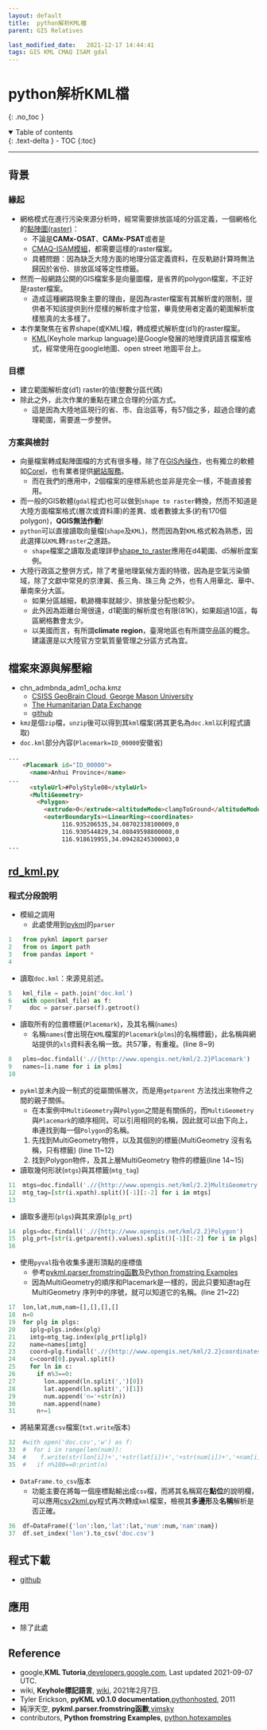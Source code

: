 ```yaml
---
layout: default
title:  python解析KML檔
parent: GIS Relatives

last_modified_date:   2021-12-17 14:44:41
tags: GIS KML CMAQ ISAM gdal
---
```


# python解析KML檔
{: .no_toc }

<details open markdown="block">
  <summary>
    Table of contents
  </summary>
  {: .text-delta }
- TOC
{:toc}
</details>

---
## 背景

### 緣起
- 網格模式在進行污染來源分析時，經常需要排放區域的分區定義，一個網格化的[點陣圖(raster)](https://zh.wikipedia.org/wiki/%E4%BD%8D%E5%9B%BE)：
  * 不論是**CAMx-OSAT**、**CAMx-PSAT**或者是
  * [CMAQ-ISAM模組](https://sinotec2.github.io/Focus-on-Air-Quality/GridModels/ISAM/withinD1/)，都需要這樣的raster檔案。
  * 具體問題：因為缺乏大陸方面的地理分區定義資料，在反軌跡計算時無法歸因於省份、排放區域等定性標籤。
- 然而一般網路公開的GIS檔案多是向量圖檔，是省界的polygon檔案，不正好是raster檔案。
  - 造成這種網路現象主要的理由，是因為raster檔案有其解析度的限制，提供者不知該提供到什麼樣的解析度才恰當，畢竟使用者定義的範圍解析度樣態真的太多樣了。
- 本作業聚焦在省界shape(或KML)檔，轉成模式解析度(d1)的raster檔案。
  * [KML](https://zh.wikipedia.org/wiki/KML)(Keyhole markup language)是Google發展的地理資訊語言檔案格式，經常使用在google地圖、open street 地圖平台上。

### 目標
- 建立範圍解析度(d1) raster的值(整數分區代碼)
- 除此之外，此次作業的重點在建立合理的分區方式。
  - 這是因為大陸地區現行的省、市、自治區等，有57個之多，超過合理的處理範圍，需要進一步整併。  

### 方案與檢討
- 向量檔案轉成點陣圖檔的方式有很多種，除了在[GIS內操作](https://www.youtube.com/watch?v=REEoiWhnOC4)，也有獨立的軟體如[Corel](http://product.corel.com/help/CorelDRAW/540240626/Main/CT/Doc/wwhelp/wwhimpl/common/html/wwhelp.htm?context=CorelDRAW_Help&file=CorelDRAW-Converting-vector-graphics-to-bitmaps.html)，也有業者提供[網站服務](https://mygeodata.cloud/converter/)。
  * 而在我們的應用中，2個檔案的座標系統也並非是完全一樣，不能直接套用。
- 而一般的GIS軟體(`gdal`程式)也可以做到`shape to raster`轉換，然而不知道是大陸方面檔案格式(層次或資料庫)的差異、或者數據太多(約有170個polygon)，**QGIS無法作動**!
- `python`可以直接讀取向量檔(`shape`及`KML`)，然而因為對`KML`格式較為熟悉，因此選擇以`KML`轉`raster`之進路。
  * `shape`檔案之讀取及處理詳參[shape_to_raster](https://www.evernote.com/shard/s125/sh/80584516-ae2c-e301-5128-0d45e49b97c1/abd5919c278850a9fc0273cf90324ce3)應用在d4範圍、d5解析度案例。
- 大陸行政區之整併方式，除了考量地理氣候方面的特徵，因為是空氣污染領域，除了文獻中常見的京津冀、長三角、珠三角 之外，也有人用華北、華中、華南來分大區。
  * 如果分區越細，軌跡機率就越少、排放量分配也較少。
  * 此外因為距離台灣很遠，d1範圍的解析度也有限(81K)，如果超過10區，每區網格數會太少。
  * 以美國而言，有所謂**climate region**，臺灣地區也有所謂空品區的概念。 建議還是以大陸官方空氣質量管理之分區方式為宜。

## 檔案來源與解壓縮
- chn_admbnda_adm1_ocha.kmz
  - [CSISS GeoBrain Cloud, George Mason University](https://cloud.csiss.gmu.edu/uddi/th/dataset/china-administrative-boundaries)
  - [The Humanitarian Data Exchange](https://data.humdata.org/dataset/china-administrative-boundaries)
  - [github](https://github.com/edwenger/2019-nCoV/find/master)
- `kmz`是個`zip`檔，`unzip`後可以得到其`kml`檔案(將其更名為`doc.kml`以利程式讀取)
- `doc.kml`部分內容(`Placemark=ID_00000`安徽省)

```html
...
    <Placemark id="ID_00000">
      <name>Anhui Province</name>
...
      <styleUrl>#PolyStyle00</styleUrl>
      <MultiGeometry>
        <Polygon>
          <extrude>0</extrude><altitudeMode>clampToGround</altitudeMode>
          <outerBoundaryIs><LinearRing><coordinates> 
               116.935206535,34.08702338100009,0 
               116.930544829,34.08849598800008,0 
               116.918619955,34.09428245300003,0                
...               
```

## [rd_kml.py](https://github.com/sinotec2/cmaq_relatives/blob/master/land/gridmask/rd_kml.py)

### 程式分段說明
- 模組之調用
  - 此處使用到[pykml](https://pythonhosted.org/pykml/)的`parser`

```python
1	from pykml import parser
2	from os import path
3	from pandas import *
4	
```
- 讀取`doc.kml`：來源見前述。

```python
5	kml_file = path.join('doc.kml')
6	with open(kml_file) as f:
7	  doc = parser.parse(f).getroot()
```
- 讀取所有的位置標籤(`Placemark`)，及其名稱(`names`)
  - 名稱`names`(會出現在`KML`檔案的`Placemark`(`plms`)的名稱標籤)，此名稱與網站提供的`xls`資料表名稱一致。共57筆，有重複。(line 8~9)

```python
8	plms=doc.findall('.//{http://www.opengis.net/kml/2.2}Placemark')
9	names=[i.name for i in plms]
10	
```
- `pykml`並未內設一制式的從屬關係層次，而是用`getparent` 方法找出來物件之間的親子關係。
  - 在本案例中`MultiGeometry`與`Polygon`之間是有關係的，而`MultiGeometry`與`Placemark`的順序相同，可以引用相同的名稱，因此就可以由下向上，串連找到每一個`Polygon`的名稱。
  1. 先找到MultiGeometry物件，以及其個別的標籤(MultiGeometry 沒有名稱，只有標籤) (line 11~12)
  2. 找到Polygon物件，及其上層MultiGeometry 物件的標籤(line 14~15)
- 讀取幾何形狀(`mtgs`)與其標籤(`mtg_tag`)

```python
11	mtgs=doc.findall('.//{http://www.opengis.net/kml/2.2}MultiGeometry')
12	mtg_tag=[str(i.xpath).split()[-1][:-2] for i in mtgs]
13	
```
- 讀取多邊形(`plgs`)與其來源(`plg_prt`)

```python
14	plgs=doc.findall('.//{http://www.opengis.net/kml/2.2}Polygon')
15	plg_prt=[str(i.getparent().values).split()[-1][:-2] for i in plgs]
16	
```
- 使用`pyval`指令收集多邊形頂點的座標值
  - 參考[pykml.parser.fromstring函數](https://vimsky.com/zh-tw/examples/detail/python-ex-pykml.parser---fromstring-function.html)及[Python fromstring Examples](https://python.hotexamples.com/examples/pykml.parser/-/fromstring/python-fromstring-function-examples.html)
  - 因為MultiGeometry的順序和Placemark是一樣的，因此只要知道tag在MultiGeometry 序列中的序號，就可以知道它的名稱。(line 21~22)  

```python
17	lon,lat,num,nam=[],[],[],[]
18	n=0
19	for plg in plgs:
20	  iplg=plgs.index(plg)
21	  imtg=mtg_tag.index(plg_prt[iplg])
22	  name=names[imtg]
23	  coord=plg.findall('.//{http://www.opengis.net/kml/2.2}coordinates')
24	  c=coord[0].pyval.split()
25	  for ln in c:
26	    if n%3==0:
27	      lon.append(ln.split(',')[0])
28	      lat.append(ln.split(',')[1])
29	      num.append('n='+str(n))
30	      nam.append(name)
31	    n+=1
```
- 將結果寫進`csv`檔案(`txt.write`版本)

```python
32	#with open('doc.csv','w') as f:
33	#  for i in range(len(num)):
34	#    f.write(str(lon[i])+','+str(lat[i])+','+str(num[i])+','+nam[i]+'\n')
35	#   if n%100==0:print(n)
```
- `DataFrame.to_csv`版本
  - 功能主要在將每一個座標點輸出成`csv`檔，而將其名稱寫在**點位**的說明欄，可以應用[csv2kml.py]()程式再次轉成`kml`檔案，檢視其**多邊形**及**名稱**解析是否正確。

```python
36	df=DataFrame({'lon':lon,'lat':lat,'num':num,'nam':nam})
37	df.set_index('lon').to_csv('doc.csv')
```
## 程式下載
- [github](https://github.com/sinotec2/cmaq_relatives/blob/master/land/gridmask/rd_kml.py)

## 應用
- 除了此處
## Reference
- google,**KML Tutoria**,[developers.google.com](https://developers.google.com/kml/documentation/kml_tut), Last updated 2021-09-07 UTC.
- wiki, **Keyhole標記語言**, [wiki](https://zh.wikipedia.org/wiki/KML), 2021年2月7日.
- Tyler Erickson, **pyKML v0.1.0 documentation**,[pythonhosted](https://pythonhosted.org/pykml/), 2011
- 純淨天空, **pykml.parser.fromstring函數**,[vimsky](https://vimsky.com/zh-tw/examples/detail/python-ex-pykml.parser---fromstring-function.html)
- contributors, **Python fromstring Examples**, [python.hotexamples](https://python.hotexamples.com/examples/pykml.parser/-/fromstring/python-fromstring-function-examples.html)